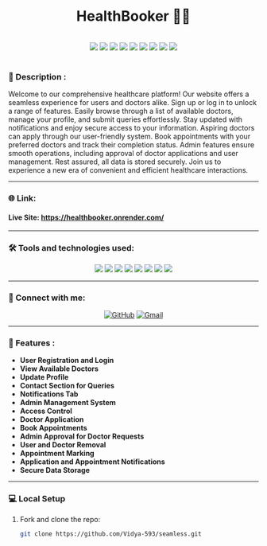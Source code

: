 <div id="top">
<h1 align="center">HealthBooker 🧑‍⚕️</h1>

<div align="center">
  <br>
  <img src="https://img.shields.io/github/repo-size/Vidya-593/seamless?style=for-the-badge" />
  <img src="https://img.shields.io/github/issues/Vidya-593/seamless?style=for-the-badge" />
  <img src="https://img.shields.io/github/issues-closed-raw/Vidya-593/seamless?style=for-the-badge" />
  <img src="https://img.shields.io/github/last-commit/Vidya-593/seamless?style=for-the-badge" />
  <img src="https://img.shields.io/github/issues-pr/Vidya-593/seamless?style=for-the-badge" />
  <img src="https://img.shields.io/github/issues-pr-closed-raw/Vidya-593/seamless?style=for-the-badge" />
  <img src="https://img.shields.io/github/forks/Vidya-593/seamless?style=for-the-badge" />
  <img src="https://img.shields.io/github/stars/Vidya-593/seamless?style=for-the-badge" />
  <img src="https://img.shields.io/github/contributors-anon/Vidya-593/seamless?style=for-the-badge" />
</div>

<br/>

### 📝 Description :
Welcome to our comprehensive healthcare platform! Our website offers a seamless experience for users and doctors alike. Sign up or log in to unlock a range of features. Easily browse through a list of available doctors, manage your profile, and submit queries effortlessly. Stay updated with notifications and enjoy secure access to your information. Aspiring doctors can apply through our user-friendly system. Book appointments with your preferred doctors and track their completion status. Admin features ensure smooth operations, including approval of doctor applications and user management. Rest assured, all data is stored securely. Join us to experience a new era of convenient and efficient healthcare interactions.

---

### 🌐 Link:

#### Live Site: https://healthbooker.onrender.com/

---

### 🛠️ Tools and technologies used:

<div align="center">

<a href="https://www.w3.org/html/" target="_blank"><img src="https://img.shields.io/badge/HTML5-E34F26?style=for-the-badge&logo=html5&logoColor=white" /></a>
<a href="https://www.w3schools.com/css/" target="_blank"><img src="https://img.shields.io/badge/CSS3-1572B6?style=for-the-badge&logo=css3&logoColor=white" /></a>
<a href="https://developer.mozilla.org/en-US/docs/Web/JavaScript" target="_blank"><img src="https://img.shields.io/badge/JavaScript-F7DF1E?style=for-the-badge&logo=javascript&logoColor=black" /></a>
<a href="https://reactjs.org/" target="_blank"><img src="https://img.shields.io/badge/React-20232A?style=for-the-badge&logo=react&logoColor=white&color=148dff" /></a>
<a href="https://nodejs.org" target="_blank"><img src="https://img.shields.io/badge/Node.js-8A2BE2?style=for-the-badge&logo=Node.js&color=b3ffb0" /></a>
<a href="https://expressjs.com" target="_blank"><img src="https://img.shields.io/badge/Express.js-404D59?style=for-the-badge&color=008712" /></a>
<a href="https://www.mongodb.com/" target="_blank"><img src="https://img.shields.io/badge/MongoDB-4EA94B?style=for-the-badge&logo=mongodb&logoColor=white" /></a>
<a href="https://redux-toolkit.js.org/" target="_blank"><img src="https://img.shields.io/badge/Redux-593D88?style=for-the-badge&logo=redux&logoColor=white" /></a>

</div>

---

### 👋 Connect with me:

<div align="center">

[![GitHub](https://img.shields.io/badge/GitHub-100000?style=for-the-badge&logo=github&logoColor=white)](https://github.com/Vidya-593)
<a href="mailto:your-email@example.com"><img alt="Gmail" src="https://img.shields.io/badge/Gmail-D14836?style=for-the-badge&logo=gmail&logoColor=white" /></a>
<!-- Add LinkedIn or Twitter if available -->
</div>

---

### 📃 Features :

- **User Registration and Login**
- **View Available Doctors**
- **Update Profile**
- **Contact Section for Queries**
- **Notifications Tab**
- **Admin Management System**
- **Access Control**
- **Doctor Application**
- **Book Appointments**
- **Admin Approval for Doctor Requests**
- **User and Doctor Removal**
- **Appointment Marking**
- **Application and Appointment Notifications**
- **Secure Data Storage**

---

### 💻 Local Setup

1. Fork and clone the repo:
   ```bash
   git clone https://github.com/Vidya-593/seamless.git

